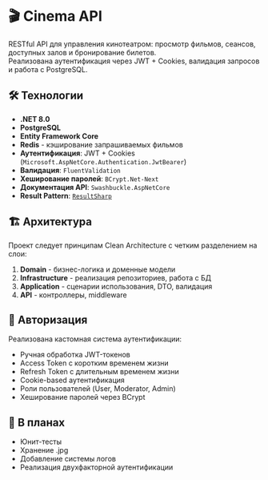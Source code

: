 # 🎬 Cinema API

RESTful API для управления кинотеатром: просмотр фильмов, сеансов, доступных залов и бронирование билетов.  
Реализована аутентификация через JWT + Cookies, валидация запросов и работа с PostgreSQL.

## 🛠 Технологии
- **.NET 8.0**
- **PostgreSQL** 
- **Entity Framework Core**
- **Redis** - кэширование запрашиваемых фильмов 
- **Аутентификация**: JWT + Cookies (`Microsoft.AspNetCore.Authentication.JwtBearer`)
- **Валидация**: `FluentValidation` 
- **Хеширование паролей**: `BCrypt.Net-Next`
- **Документация API**: `Swashbuckle.AspNetCore` 
- **Result Pattern**: [`ResultSharp`](https://github.com/4q-dev/ResultSharp)

## 🏗 Архитектура
Проект следует принципам Clean Architecture с четким разделением на слои:
1. **Domain** - бизнес-логика и доменные модели
2. **Infrastructure** - реализация репозиториев, работа с БД
3. **Application** - сценарии использования, DTO, валидация
4. **API** - контроллеры, middleware

## 🔐 Авторизация
Реализована кастомная система аутентификации:
- Ручная обработка JWT-токенов
- Access Token с коротким временем жизни 
- Refresh Token с длительным временем жизни
- Cookie-based аутентификация
- Роли пользователей (User, Moderator, Admin)
- Хеширование паролей через BCrypt

## 📌 В планах
- Юнит-тесты
- Хранение .jpg
- Добавление системы логов
- Реализация двухфакторной аутентификации
